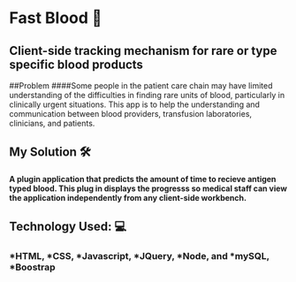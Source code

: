 # Fast Blood  :hospital:
## Client-side tracking mechanism for rare or type specific blood products
##Problem
####Some people in the patient care chain may have limited understanding of the difficulties in finding rare units of blood, particularly in clinically urgent situations. This app is to help the understanding and communication between blood providers, transfusion laboratories, clinicians, and patients.

## My Solution :hammer_and_wrench: 
#### A plugin application that predicts the amount of time to recieve antigen typed blood. This plug in displays the progresss so medical staff can view the application independently from any client-side workbench.


## Technology Used: :computer:
### *HTML, *CSS, *Javascript, *JQuery, *Node, and *mySQL, *Boostrap

